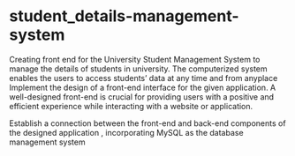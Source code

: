 # student_details-management-system
Creating front end for the University Student Management System to manage the details of students in university. The computerized system enables the users to access students’ data at any time and from anyplace
Implement the design of a front-end interface for the given application. A well-designed front-end is crucial for providing users with a positive and efficient experience while interacting with a website or application.


Establish a connection between the front-end and back-end components of the designed application , incorporating MySQL as the database management system
